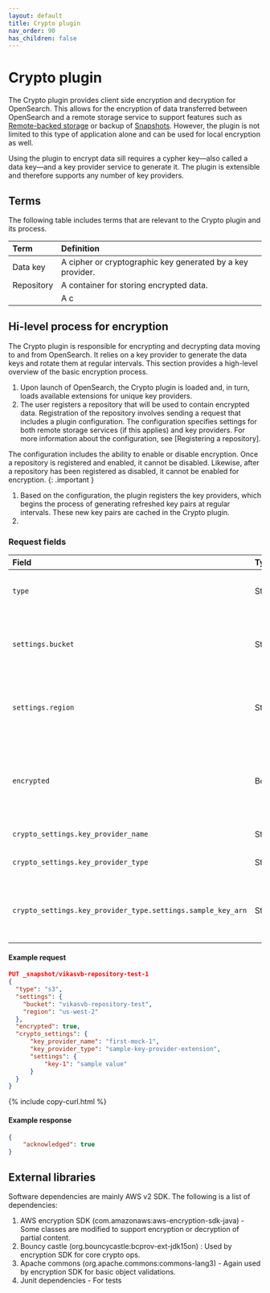```yaml
---
layout: default
title: Crypto plugin
nav_order: 90
has_children: false
---
```



# Crypto plugin

The Crypto plugin provides client side encryption and decryption for OpenSearch. This allows for the encryption of data transferred between OpenSearch and a remote storage service to support features such as [Remote-backed storage]({{site.url}}{{site.baseurl}}/tuning-your-cluster/availability-and-recovery/remote-store/index/) or backup of [Snapshots]({{site.url}}{{site.baseurl}}/tuning-your-cluster/availability-and-recovery/snapshots/index/). However, the plugin is not limited to this type of application alone and can be used for local encryption as well.

Using the plugin to encrypt data sill requires a cypher key—also called a data key—and a key provider service to generate it. The plugin is extensible and therefore supports any number of key providers.

## Terms

The following table includes terms that are relevant to the Crypto plugin and its process.

| Term | Definition |
| :--- | :--- |
| Data key | A cipher or cryptographic key generated by a key provider.  |
| Repository | A container for storing encrypted data.  |
|  | A c  |


## Hi-level process for encryption

The Crypto plugin is responsible for encrypting and decrypting data moving to and from OpenSearch. It relies on a key provider to generate the data keys and rotate them at regular intervals. This section provides a high-level overview of the basic encryption process.

1. Upon launch of OpenSearch, the Crypto plugin is loaded and, in turn, loads available extensions for unique key providers.
1. The user registers a repository that will be used to contain encrypted data. Registration of the repository involves sending a request that includes a plugin configuration. The configuration specifies settings for both remote storage services (if this applies) and key providers. For more information about the configuration, see [Registering a repository].

The configuration includes the ability to enable or disable encryption. Once a repository is registered and enabled, it cannot be disabled. Likewise, after a repository has been registered as disabled, it cannot be enabled for encryption. 
{: .important }

1. Based on the configuration, the plugin registers the key providers, which begins the process of generating refreshed key pairs at regular intervals. These new key pairs are cached in the Crypto plugin.
1. 

### Request fields

| Field | Type | Description |
| :--- | :--- |:--- |
| `type` | String | The storage service used to store the repository. |
| `settings.bucket` | String | Path to the target distinguished name to be updated. Required. |
| `settings.region` | String | Path to the target distinguished name to be updated. Required. |
| `encrypted` | Boolean | Determines whether the repository is encrypted or not. Set to `true` to encrypt the repository. |
| `crypto_settings.key_provider_name` | String | Identifies the key provider. |
| `crypto_settings.key_provider_type` | String | The type of extension installed |
| `crypto_settings.key_provider_type.settings.sample_key_arn` | String | Setting for the extension plugin that creates the key provider. |



#### Example request

```json
PUT _snapshot/vikasvb-repository-test-1
{
  "type": "s3",
  "settings": {
    "bucket": "vikasvb-repository-test",
    "region": "us-west-2"
  },    
  "encrypted": true,
  "crypto_settings": {
      "key_provider_name": "first-mock-1",
      "key_provider_type": "sample-key-provider-extension",
      "settings": {
          "key-1": "sample value"
      }
  }
}
```
{% include copy-curl.html %}

#### Example response

```json
{
    "acknowledged": true
}
```

## External libraries

Software dependencies are mainly AWS v2 SDK. The following is a list of dependencies:

1. AWS encryption SDK (com.amazonaws:aws-encryption-sdk-java) - Some classes are modified to support encryption or decryption of partial content.
2. Bouncy castle (org.bouncycastle:bcprov-ext-jdk15on)  : Used by encryption SDK for core crypto ops.
3. Apache commons (org.apache.commons:commons-lang3) - Again used by encryption SDK for basic object validations.
4. Junit dependencies - For tests